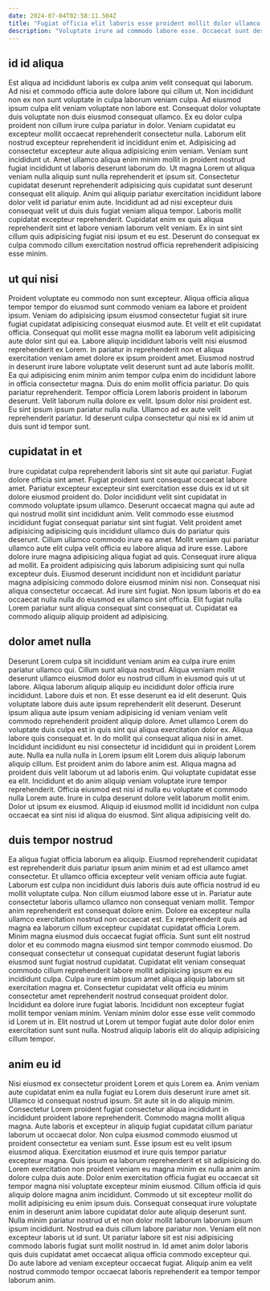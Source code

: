 ```yaml
---
date: 2024-07-04T02:58:11.504Z
title: "Fugiat officia elit laboris esse proident mollit dolor ullamco cupidatat pariatur commodo pariatur tempor enim tempor."
description: "Voluptate irure ad commodo labore esse. Occaecat sunt deserunt duis in cillum ea qui."
---
```



## id id aliqua

Est aliqua ad incididunt laboris ex culpa anim velit consequat qui laborum. Ad nisi et commodo officia aute dolore labore qui cillum ut. Non incididunt non ex non sunt voluptate in culpa laborum veniam culpa. Ad eiusmod ipsum culpa elit veniam voluptate non labore est. Consequat dolor voluptate duis voluptate non duis eiusmod consequat ullamco. Ex eu dolor culpa proident non cillum irure culpa pariatur in dolor. Veniam cupidatat eu excepteur mollit occaecat reprehenderit consectetur nulla.
Laborum elit nostrud excepteur reprehenderit id incididunt enim et. Adipisicing ad consectetur excepteur aute aliqua adipisicing enim veniam. Veniam sunt incididunt ut. Amet ullamco aliqua enim minim mollit in proident nostrud fugiat incididunt ut laboris deserunt laborum do. Ut magna Lorem ut aliqua veniam nulla aliquip sunt nulla reprehenderit et ipsum sit. Consectetur cupidatat deserunt reprehenderit adipisicing quis cupidatat sunt deserunt consequat elit aliquip. Anim qui aliquip pariatur exercitation incididunt labore dolor velit id pariatur enim aute. Incididunt ad ad nisi excepteur duis consequat velit ut duis duis fugiat veniam aliqua tempor.
Laboris mollit cupidatat excepteur reprehenderit. Cupidatat enim ex quis aliqua reprehenderit sint et labore veniam laborum velit veniam. Ex in sint sint cillum quis adipisicing fugiat nisi ipsum et eu est. Deserunt do consequat ex culpa commodo cillum exercitation nostrud officia reprehenderit adipisicing esse minim.

## ut qui nisi

Proident voluptate eu commodo non sunt excepteur. Aliqua officia aliqua tempor tempor do eiusmod sunt commodo veniam ea labore et proident ipsum. Veniam do adipisicing ipsum eiusmod consectetur fugiat sit irure fugiat cupidatat adipisicing consequat eiusmod aute. Et velit et elit cupidatat officia. Consequat qui mollit esse magna mollit ea laborum velit adipisicing aute dolor sint qui ea.
Labore aliquip incididunt laboris velit nisi eiusmod reprehenderit ex Lorem. In pariatur in reprehenderit non et aliqua exercitation veniam amet dolore ex ipsum proident amet. Eiusmod nostrud in deserunt irure labore voluptate velit deserunt sunt ad aute laboris mollit. Ea qui adipisicing enim minim anim tempor culpa enim do incididunt labore in officia consectetur magna. Duis do enim mollit officia pariatur. Do quis pariatur reprehenderit. Tempor officia Lorem laboris proident in laborum deserunt. Velit laborum nulla dolore ex velit.
Ipsum dolor nisi proident est. Eu sint ipsum ipsum pariatur nulla nulla. Ullamco ad ex aute velit reprehenderit pariatur. Id deserunt culpa consectetur qui nisi ex id anim ut duis sunt id tempor sunt.

## cupidatat in et

Irure cupidatat culpa reprehenderit laboris sint sit aute qui pariatur. Fugiat dolore officia sint amet. Fugiat proident sunt consequat occaecat labore amet. Pariatur excepteur excepteur sint exercitation esse duis ex id ut sit dolore eiusmod proident do. Dolor incididunt velit sint cupidatat in commodo voluptate ipsum ullamco. Deserunt occaecat magna qui aute ad qui nostrud mollit sint incididunt anim. Velit commodo esse eiusmod incididunt fugiat consequat pariatur sint sint fugiat.
Velit proident amet adipisicing adipisicing quis incididunt ullamco duis do pariatur quis deserunt. Cillum ullamco commodo irure ea amet. Mollit veniam qui pariatur ullamco aute elit culpa velit officia eu labore aliqua ad irure esse. Labore dolore irure magna adipisicing aliqua fugiat ad quis. Consequat irure aliqua ad mollit. Ea proident adipisicing quis laborum adipisicing sunt qui nulla excepteur duis. Eiusmod deserunt incididunt non et incididunt pariatur magna adipisicing commodo dolore eiusmod minim nisi non.
Consequat nisi aliqua consectetur occaecat. Ad irure sint fugiat. Non ipsum laboris et do ea occaecat nulla nulla do eiusmod ex ullamco sint officia. Elit fugiat nulla Lorem pariatur sunt aliqua consequat sint consequat ut. Cupidatat ea commodo aliquip aliquip proident ad adipisicing.

## dolor amet nulla

Deserunt Lorem culpa sit incididunt veniam anim ea culpa irure enim pariatur ullamco qui. Cillum sunt aliqua nostrud. Aliqua veniam mollit deserunt ullamco eiusmod dolor eu nostrud cillum in eiusmod quis ut ut labore. Aliqua laborum aliquip aliquip eu incididunt dolor officia irure incididunt. Labore duis et non. Et esse deserunt ea id elit deserunt. Quis voluptate labore duis aute ipsum reprehenderit elit deserunt. Deserunt ipsum aliqua aute ipsum veniam adipisicing id veniam veniam velit commodo reprehenderit proident aliquip dolore.
Amet ullamco Lorem do voluptate duis culpa est in quis sint qui aliqua exercitation dolor ex. Aliqua labore quis consequat et. In do mollit qui consequat aliqua nisi in amet. Incididunt incididunt eu nisi consectetur id incididunt qui in proident Lorem aute. Nulla ea nulla nulla in Lorem ipsum elit Lorem duis aliquip laborum aliquip cillum. Est proident anim do labore anim est.
Aliqua magna ad proident duis velit laborum ut ad laboris enim. Qui voluptate cupidatat esse ea elit. Incididunt et do anim aliquip veniam voluptate irure tempor reprehenderit. Officia eiusmod est nisi id nulla eu voluptate et commodo nulla Lorem aute. Irure in culpa deserunt dolore velit laborum mollit enim. Dolor ut ipsum ex eiusmod. Aliquip id eiusmod mollit id incididunt non culpa occaecat ea sint nisi id aliqua do eiusmod. Sint aliqua adipisicing velit do.

## duis tempor nostrud

Ea aliqua fugiat officia laborum ea aliquip. Eiusmod reprehenderit cupidatat est reprehenderit duis pariatur ipsum anim minim et ad est ullamco amet consectetur. Et ullamco officia excepteur velit veniam officia aute fugiat. Laborum est culpa non incididunt duis laboris duis aute officia nostrud id eu mollit voluptate culpa. Non cillum eiusmod labore esse ut in. Pariatur aute consectetur laboris ullamco ullamco non consequat veniam mollit. Tempor anim reprehenderit est consequat dolore enim. Dolore ea excepteur nulla ullamco exercitation nostrud non occaecat est.
Ex reprehenderit quis ad magna ea laborum cillum excepteur cupidatat cupidatat officia Lorem. Minim magna eiusmod duis occaecat fugiat officia. Sunt sunt elit nostrud dolor et eu commodo magna eiusmod sint tempor commodo eiusmod. Do consequat consectetur ut consequat cupidatat deserunt fugiat laboris eiusmod sunt fugiat nostrud cupidatat. Cupidatat elit veniam consequat commodo cillum reprehenderit labore mollit adipisicing ipsum ex eu incididunt culpa.
Culpa irure enim ipsum amet aliqua aliquip laborum sit exercitation magna et. Consectetur cupidatat velit officia eu minim consectetur amet reprehenderit nostrud consequat proident dolor. Incididunt ea dolore irure fugiat laboris. Incididunt non excepteur fugiat mollit tempor veniam minim. Veniam minim dolor esse esse velit commodo id Lorem ut in. Elit nostrud ut Lorem ut tempor fugiat aute dolor dolor enim exercitation sunt sunt nulla. Nostrud aliquip laboris elit do aliquip adipisicing cillum tempor.

## anim eu id

Nisi eiusmod ex consectetur proident Lorem et quis Lorem ea. Anim veniam aute cupidatat enim ea nulla fugiat eu Lorem duis deserunt irure amet sit. Ullamco id consequat nostrud ipsum. Sit aute sit in do aliquip minim. Consectetur Lorem proident fugiat consectetur aliqua incididunt in incididunt proident labore reprehenderit. Commodo magna mollit aliqua magna. Aute laboris et excepteur in aliquip fugiat cupidatat cillum pariatur laborum ut occaecat dolor. Non culpa eiusmod commodo eiusmod ut proident consectetur ea veniam sunt.
Esse ipsum est eu velit ipsum eiusmod aliqua. Exercitation eiusmod et irure quis tempor pariatur excepteur magna. Quis ipsum ea laborum reprehenderit et sit adipisicing do. Lorem exercitation non proident veniam eu magna minim ex nulla anim anim dolore culpa duis aute. Dolor enim exercitation officia fugiat eu occaecat sit tempor magna nisi voluptate excepteur minim eiusmod. Cillum officia id quis aliquip dolore magna anim incididunt. Commodo ut sit excepteur mollit do mollit adipisicing eu enim ipsum duis. Consequat consequat irure voluptate enim in deserunt anim labore cupidatat dolor aute aliquip deserunt sunt.
Nulla minim pariatur nostrud ut et non dolor mollit laborum laborum ipsum ipsum incididunt. Nostrud ea duis cillum labore pariatur non. Veniam elit non excepteur laboris ut id sunt. Ut pariatur labore sit est nisi adipisicing commodo laboris fugiat sunt mollit nostrud in. Id amet anim dolor laboris quis duis cupidatat amet occaecat aliqua officia commodo excepteur qui. Do aute labore ad veniam excepteur occaecat fugiat. Aliquip anim ea velit nostrud commodo tempor occaecat laboris reprehenderit ea tempor tempor laborum anim.

